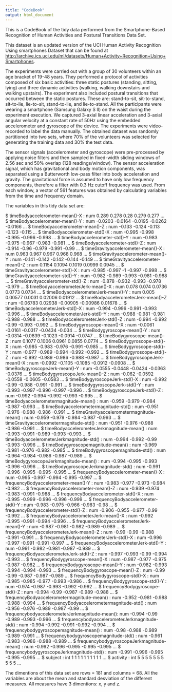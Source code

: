 ```yaml
---
title: "CodeBook"
output: html_document
---
```


This is a CodeBook of the tidy data performed from the Smartphone-Based Recognition of Human Activities and Postural Transitions Data Set.

This dataset is an updated version of the UCI Human Activity Recognition Using smartphones Dataset that can be found at http://archive.ics.uci.edu/ml/datasets/Human+Activity+Recognition+Using+Smartphones.

The experiments were carried out with a group of 30 volunteers within an age bracket of 19-48 years. They performed a protocol of activities composed of six basic activities: three static postures (standing, sitting, lying) and three dynamic activities (walking, walking downstairs and walking upstairs). The experiment also included postural transitions that occurred between the static postures. These are: stand-to-sit, sit-to-stand, sit-to-lie, lie-to-sit, stand-to-lie, and lie-to-stand. All the participants were wearing a smartphone (Samsung Galaxy S II) on the waist during the experiment execution. We captured 3-axial linear acceleration and 3-axial angular velocity at a constant rate of 50Hz using the embedded accelerometer and gyroscope of the device. The experiments were video-recorded to label the data manually. The obtained dataset was randomly partitioned into two sets, where 70% of the volunteers was selected for generating the training data and 30% the test data. 

The sensor signals (accelerometer and gyroscope) were pre-processed by applying noise filters and then sampled in fixed-width sliding windows of 2.56 sec and 50% overlap (128 readings/window). The sensor acceleration signal, which has gravitational and body motion components, was separated using a Butterworth low-pass filter into body acceleration and gravity. The gravitational force is assumed to have only low frequency components, therefore a filter with 0.3 Hz cutoff frequency was used. From each window, a vector of 561 features was obtained by calculating variables from the time and frequency domain.

The variables in this tidy data set are:

$ timeBodyaccelerometer-mean()-X                : num  0.289 0.278 0.28 0.279 0.277 ...
 $ timeBodyaccelerometer-mean()-Y                : num  -0.0203 -0.0164 -0.0195 -0.0262 -0.0166 ...
 $ timeBodyaccelerometer-mean()-Z                : num  -0.133 -0.124 -0.113 -0.123 -0.115 ...
 $ timeBodyaccelerometer-std()-X                 : num  -0.995 -0.998 -0.995 -0.996 -0.998 ...
 $ timeBodyaccelerometer-std()-Y                 : num  -0.983 -0.975 -0.967 -0.983 -0.981 ...
 $ timeBodyaccelerometer-std()-Z                 : num  -0.914 -0.96 -0.979 -0.991 -0.99 ...
 $ timeGravityaccelerometer-mean()-X             : num  0.963 0.967 0.967 0.968 0.968 ...
 $ timeGravityaccelerometer-mean()-Y             : num  -0.141 -0.142 -0.142 -0.144 -0.149 ...
 $ timeGravityaccelerometer-mean()-Z             : num  0.1154 0.1094 0.1019 0.0999 0.0945 ...
 $ timeGravityaccelerometer-std()-X              : num  -0.985 -0.997 -1 -0.997 -0.998 ...
 $ timeGravityaccelerometer-std()-Y              : num  -0.982 -0.989 -0.993 -0.981 -0.988 ...
 $ timeGravityaccelerometer-std()-Z              : num  -0.878 -0.932 -0.993 -0.978 -0.979 ...
 $ timeBodyaccelerometerJerk-mean()-X            : num  0.078 0.074 0.0736 0.0773 0.0734 ...
 $ timeBodyaccelerometerJerk-mean()-Y            : num  0.005 0.00577 0.0031 0.02006 0.01912 ...
 $ timeBodyaccelerometerJerk-mean()-Z            : num  -0.06783 0.02938 -0.00905 -0.00986 0.01678 ...
 $ timeBodyaccelerometerJerk-std()-X             : num  -0.994 -0.996 -0.991 -0.993 -0.996 ...
 $ timeBodyaccelerometerJerk-std()-Y             : num  -0.988 -0.981 -0.981 -0.988 -0.988 ...
 $ timeBodyaccelerometerJerk-std()-Z             : num  -0.994 -0.992 -0.99 -0.993 -0.992 ...
 $ timeBodygyroscope-mean()-X                    : num  -0.0061 -0.0161 -0.0317 -0.0434 -0.034 ...
 $ timeBodygyroscope-mean()-Y                    : num  -0.0314 -0.0839 -0.1023 -0.0914 -0.0747 ...
 $ timeBodygyroscope-mean()-Z                    : num  0.1077 0.1006 0.0961 0.0855 0.0774 ...
 $ timeBodygyroscope-std()-X                     : num  -0.985 -0.983 -0.976 -0.991 -0.985 ...
 $ timeBodygyroscope-std()-Y                     : num  -0.977 -0.989 -0.994 -0.992 -0.992 ...
 $ timeBodygyroscope-std()-Z                     : num  -0.992 -0.989 -0.986 -0.988 -0.987 ...
 $ timeBodygyroscopeJerk-mean()-X                : num  -0.0992 -0.1105 -0.1085 -0.0912 -0.0908 ...
 $ timeBodygyroscopeJerk-mean()-Y                : num  -0.0555 -0.0448 -0.0424 -0.0363 -0.0376 ...
 $ timeBodygyroscopeJerk-mean()-Z                : num  -0.062 -0.0592 -0.0558 -0.0605 -0.0583 ...
 $ timeBodygyroscopeJerk-std()-X                 : num  -0.992 -0.99 -0.988 -0.991 -0.991 ...
 $ timeBodygyroscopeJerk-std()-Y                 : num  -0.993 -0.997 -0.996 -0.997 -0.996 ...
 $ timeBodygyroscopeJerk-std()-Z                 : num  -0.992 -0.994 -0.992 -0.993 -0.995 ...
 $ timeBodyaccelerometermagnitude-mean()         : num  -0.959 -0.979 -0.984 -0.987 -0.993 ...
 $ timeBodyaccelerometermagnitude-std()          : num  -0.951 -0.976 -0.988 -0.986 -0.991 ...
 $ timeGravityaccelerometermagnitude-mean()      : num  -0.959 -0.979 -0.984 -0.987 -0.993 ...
 $ timeGravityaccelerometermagnitude-std()       : num  -0.951 -0.976 -0.988 -0.986 -0.991 ...
 $ timeBodyaccelerometerJerkmagnitude-mean()     : num  -0.993 -0.991 -0.989 -0.993 -0.993 ...
 $ timeBodyaccelerometerJerkmagnitude-std()      : num  -0.994 -0.992 -0.99 -0.993 -0.996 ...
 $ timeBodygyroscopemagnitude-mean()             : num  -0.969 -0.981 -0.976 -0.982 -0.985 ...
 $ timeBodygyroscopemagnitude-std()              : num  -0.964 -0.984 -0.986 -0.987 -0.989 ...
 $ timeBodygyroscopeJerkmagnitude-mean()         : num  -0.994 -0.995 -0.993 -0.996 -0.996 ...
 $ timeBodygyroscopeJerkmagnitude-std()          : num  -0.991 -0.996 -0.995 -0.995 -0.995 ...
 $ frequencyBodyaccelerometer-mean()-X           : num  -0.995 -0.997 -0.994 -0.995 -0.997 ...
 $ frequencyBodyaccelerometer-mean()-Y           : num  -0.983 -0.977 -0.973 -0.984 -0.982 ...
 $ frequencyBodyaccelerometer-mean()-Z           : num  -0.939 -0.974 -0.983 -0.991 -0.988 ...
 $ frequencyBodyaccelerometer-std()-X            : num  -0.995 -0.999 -0.996 -0.996 -0.999 ...
 $ frequencyBodyaccelerometer-std()-Y            : num  -0.983 -0.975 -0.966 -0.983 -0.98 ...
 $ frequencyBodyaccelerometer-std()-Z            : num  -0.906 -0.955 -0.977 -0.99 -0.992 ...
 $ frequencyBodyaccelerometerJerk-mean()-X       : num  -0.992 -0.995 -0.991 -0.994 -0.996 ...
 $ frequencyBodyaccelerometerJerk-mean()-Y       : num  -0.987 -0.981 -0.982 -0.989 -0.989 ...
 $ frequencyBodyaccelerometerJerk-mean()-Z       : num  -0.99 -0.99 -0.988 -0.991 -0.991 ...
 $ frequencyBodyaccelerometerJerk-std()-X        : num  -0.996 -0.997 -0.991 -0.991 -0.997 ...
 $ frequencyBodyaccelerometerJerk-std()-Y        : num  -0.991 -0.982 -0.981 -0.987 -0.989 ...
 $ frequencyBodyaccelerometerJerk-std()-Z        : num  -0.997 -0.993 -0.99 -0.994 -0.993 ...
 $ frequencyBodygyroscope-mean()-X               : num  -0.987 -0.977 -0.975 -0.987 -0.982 ...
 $ frequencyBodygyroscope-mean()-Y               : num  -0.982 -0.993 -0.994 -0.994 -0.993 ...
 $ frequencyBodygyroscope-mean()-Z               : num  -0.99 -0.99 -0.987 -0.987 -0.989 ...
 $ frequencyBodygyroscope-std()-X                : num  -0.985 -0.985 -0.977 -0.993 -0.986 ...
 $ frequencyBodygyroscope-std()-Y                : num  -0.974 -0.987 -0.993 -0.992 -0.992 ...
 $ frequencyBodygyroscope-std()-Z                : num  -0.994 -0.99 -0.987 -0.989 -0.988 ...
 $ frequencyBodyaccelerometermagnitude-mean()    : num  -0.952 -0.981 -0.988 -0.988 -0.994 ...
 $ frequencyBodyaccelerometermagnitude-std()     : num  -0.956 -0.976 -0.989 -0.987 -0.99 ...
 $ frequencybodyaccelerometerJerkmagnitude-mean(): num  -0.994 -0.99 -0.989 -0.993 -0.996 ...
 $ frequencybodyaccelerometerJerkmagnitude-std() : num  -0.994 -0.992 -0.991 -0.992 -0.994 ...
 $ frequencybodygyroscopemagnitude-mean()        : num  -0.98 -0.988 -0.989 -0.989 -0.991 ...
 $ frequencybodygyroscopemagnitude-std()         : num  -0.961 -0.983 -0.986 -0.988 -0.989 ...
 $ frequencybodygyroscopeJerkmagnitude-mean()    : num  -0.992 -0.996 -0.995 -0.995 -0.995 ...
 $ frequencybodygyroscopeJerkmagnitude-std()     : num  -0.991 -0.996 -0.995 -0.995 -0.995 ...
 $ subject                                       : int  1 1 1 1 1 1 1 1 1 1 ...
 $ activity                                      : int  5 5 5 5 5 5 5 5 5 5 ...

The dimentions of this data set are rows = 181 and columns = 68. All the variables are about the mean and standard desviation of the different measures. All measures have 3 dimentions: x, y and z. 